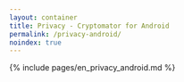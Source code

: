 ```yaml
---
layout: container
title: Privacy - Cryptomator for Android
permalink: /privacy-android/
noindex: true
---
```

{% include pages/en_privacy_android.md %}
